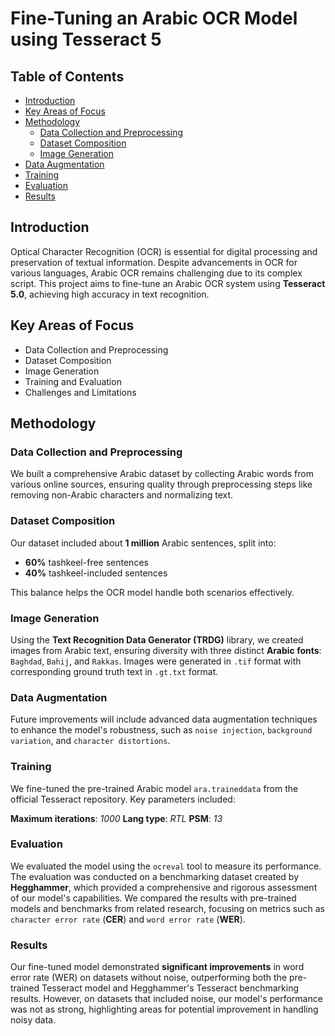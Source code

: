 # Fine-Tuning an Arabic OCR Model using Tesseract 5

## Table of Contents

* [Introduction](#introduction)
* [Key Areas of Focus](#Key-areas-of-focus)
* [Methodology](#methodology)
  * [Data Collection and Preprocessing](#data-collection-and-preprocessing)
  * [Dataset Composition](#dataset-composition)
  * [Image Generation](#image-generation)
* [Data Augmentation](#data-augmentation)
* [Training](#training)
* [Evaluation](#evaluation)
* [Results](#results)

## Introduction
Optical Character Recognition (OCR) is essential for digital processing and preservation of textual information. Despite advancements in OCR for various languages, Arabic OCR remains challenging due to its complex script. This project aims to fine-tune an Arabic OCR system using **Tesseract 5.0**, achieving high accuracy in text recognition.

## Key Areas of Focus
* Data Collection and Preprocessing
* Dataset Composition
* Image Generation
* Training and Evaluation
* Challenges and Limitations

## Methodology

### Data Collection and Preprocessing
We built a comprehensive Arabic dataset by collecting Arabic words from various online sources, ensuring quality through preprocessing steps like removing non-Arabic characters and normalizing text.

### Dataset Composition
Our dataset included about **1 million** Arabic sentences, split into:

* **60%** tashkeel-free sentences
* **40%** tashkeel-included sentences

This balance helps the OCR model handle both scenarios effectively.

### Image Generation
Using the **Text Recognition Data Generator (TRDG)** library, we created images from Arabic text, ensuring diversity with three distinct **Arabic fonts**: `Baghdad`, `Bahij`, and `Rakkas`. Images were generated in `.tif` format with corresponding ground truth text in `.gt.txt` format.

### Data Augmentation
Future improvements will include advanced data augmentation techniques to enhance the model's robustness, such as `noise injection`, `background variation`, and `character distortions`.

### Training
We fine-tuned the pre-trained Arabic model `ara.traineddata` from the official Tesseract repository. Key parameters included:

**Maximum iterations**: *1000*
**Lang type**: *RTL*
**PSM**: *13*

### Evaluation
We evaluated the model using the `ocreval` tool to measure its performance. The evaluation was conducted on a benchmarking dataset created by **Hegghammer**, which provided a comprehensive and rigorous assessment of our model's capabilities. We compared the results with pre-trained models and benchmarks from related research, focusing on metrics such as `character error rate` (**CER**) and `word error rate` (**WER**).

### Results
Our fine-tuned model demonstrated **significant improvements** in word error rate (WER) on datasets without noise, outperforming both the pre-trained Tesseract model and Hegghammer's Tesseract benchmarking results. However, on datasets that included noise, our model's performance was not as strong, highlighting areas for potential improvement in handling noisy data.
